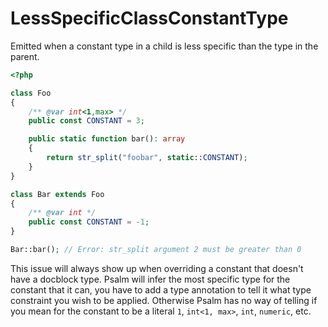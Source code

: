 # LessSpecificClassConstantType

Emitted when a constant type in a child is less specific than the type in the parent.

```php
<?php

class Foo
{
    /** @var int<1,max> */
    public const CONSTANT = 3;

    public static function bar(): array
    {
        return str_split("foobar", static::CONSTANT);
    }
}

class Bar extends Foo
{
    /** @var int */
    public const CONSTANT = -1;
}

Bar::bar(); // Error: str_split argument 2 must be greater than 0
```

This issue will always show up when overriding a constant that doesn't have a docblock type. Psalm will infer the most specific type for the constant that it can, you have to add a type annotation to tell it what type constraint you wish to be applied. Otherwise Psalm has no way of telling if you mean for the constant to be a literal `1`, `int<1, max>`, `int`, `numeric`, etc.
